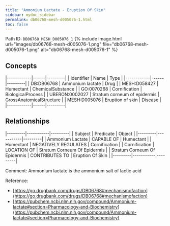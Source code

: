```yaml
---
title: "Ammonium Lactate - Eruption Of Skin"
sidebar: mydoc_sidebar
permalink: db06768-mesh-d005076-1.html
toc: false 
---
```



Path ID: `DB06768_MESH_D005076_1`
{% include image.html url="images/db06768-mesh-d005076-1.png" file="db06768-mesh-d005076-1.png" alt="db06768-mesh-d005076-1" %}

## Concepts

|------------|------|---------|
| Identifier | Name | Type    |
|------------|------|---------|
| DB:DB06768 | Ammonium lactate | Drug |
| MESH:D058427 | Humectant | ChemicalSubstance |
| GO:0070268 | Cornification | BiologicalProcess |
| UBERON:0002027 | Stratum corneum of epidermis | GrossAnatomicalStructure |
| MESH:D005076 | Eruption of skin | Disease |
|------------|------|---------|

## Relationships

|---------|-----------|---------|
| Subject | Predicate | Object  |
|---------|-----------|---------|
| Ammonium Lactate | CAPABLE OF | Humectant |
| Humectant | NEGATIVELY REGULATES | Cornification |
| Cornification | LOCATION OF | Stratum Corneum Of Epidermis |
| Stratum Corneum Of Epidermis | CONTRIBUTES TO | Eruption Of Skin |
|---------|-----------|---------|

Comment: Ammonium lactate is the ammonium salt of lactic acid

Reference: 
  - [https://go.drugbank.com/drugs/DB06768#mechanismofaction](https://go.drugbank.com/drugs/DB06768#mechanismofaction)
  - [https://pubchem.ncbi.nlm.nih.gov/compound/Ammonium-lactate#section=Pharmacology-and-Biochemistry](https://pubchem.ncbi.nlm.nih.gov/compound/Ammonium-lactate#section=Pharmacology-and-Biochemistry)

